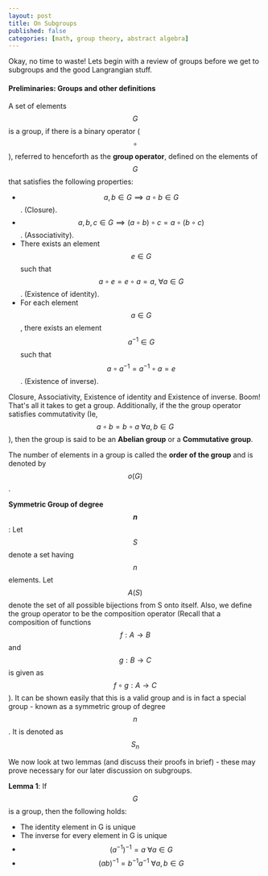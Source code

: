 ```yaml
---
layout: post
title: On Subgroups
published: false
categories: [math, group theory, abstract algebra]
---
```


Okay, no time to waste! Lets begin with a review of groups before we get to subgroups and the good Langrangian stuff.

#### Preliminaries: Groups and other definitions

A set of elements $$G$$ is a group, if there is a binary operator ($$\circ$$), referred to henceforth as the **group operator**, defined on the elements of $$G$$ that satisfies the following properties:

* $$ a,b \in G \implies a \circ b \in G $$. (Closure).
* $$ a,b,c \in G \implies (a \circ b) \circ c = a \circ (b \circ c) $$. (Associativity).
* There exists an element $$ e \in G $$ such that $$ a \circ e = e \circ a = a,\  \forall a \in G $$. (Existence of identity).
* For each element $$ a \in G $$, there exists an element $$ a^{-1} \in G $$ such that $$ a \circ a^{-1} = a^{-1} \circ a = e $$. (Existence of inverse).

Closure, Associativity, Existence of identity and Existence of inverse. Boom! That's all it takes to get a group. Additionally, if the the group operator satisfies commutativity (Ie, $$ a \circ b = b \circ a\  \forall a,b \in G $$), then the group is said to be an **Abelian group** or a **Commutative group**.

The number of elements in a group is called the **order of the group** and is denoted by $$ o(G) $$.

**Symmetric Group of degree $$ n $$**: Let $$ S $$ denote a set having $$ n $$ elements. Let $$ A(S) $$ denote the set of all possible bijections from S onto itself. Also, we define the group operator to be the composition operator (Recall that a composition of functions $$ f:A \rightarrow B $$ and $$ g:B \rightarrow C $$ is given as $$ f \circ g: A \rightarrow C $$). It can be shown easily that this is a valid group and is in fact a special group - known as a symmetric group of degree $$ n $$. It is denoted as $$ S_{n} $$

We now look at two lemmas (and discuss their proofs in brief) - these may prove necessary for our later discussion on subgroups.

**Lemma 1**: If $$ G $$ is a group, then the following holds:

* The identity element in G is unique
* The inverse for every element in G is unique
* $$ (a^{-1})^{-1} = a\ \forall a\in G $$
* $$ (ab)^{-1} = b^{-1}a^{-1}\ \forall a,b \in G $$


<script type="text/javascript" async
  src="https://cdn.mathjax.org/mathjax/latest/MathJax.js?config=TeX-MML-AM_CHTML">
</script>

